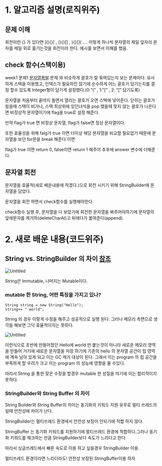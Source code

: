 # 1. 알고리즘 설명(로직위주)

## 문제 이해

회전이란 [](){} 가 있다면 ](){}[ , (){}[] , ){}[]( .... 이렇게 하나씩 문자열의 제일 앞자리 문자를 제일 위로 옮기는것을 회전이라 한다. 예시를 보면서 이해를 했음.

## check 함수(스택이용)

week1 문제1 [문자열폭발]([https://www.acmicpc.net/problem/9935](https://www.acmicpc.net/problem/9935)) 문제 와 비슷하게 괄호가 잘 묶여있는지 보는 문제이다. 유사하게 스택을 이용했고, 인덱스가 필요하진 않기에 순수하게 어느 괄호가 담기는지를 결정 할수 있도록 Integer형이 담기게 설정했다.(0:”(” , 1:”[” , 2: “[” 담기도록) 

문자열을 처음부터 끝까지 돌면서 열리는 괄호가 오면 스택에 넣어준다. 닫히는 괄호가 왔을때 스택이 비거나,  스택 최상위에 있던녀석을 pop 했을때 맞지 않는 괄호가 나온다면 비정상적 문자열이기에 flag을 true로 설정 해준다.

만약 flag가 true 면 비정상 문자열, flag가 false면 정상 문자열이다.

또한 효율성을 위해 falg가 true 이면 더이상 해당 문자열을 비교할 필요없기 때문에 문자열을 보던 for문을 break 해준다.이면 

flag가 true 이면 return 0, false이면 return 1  해주어 추후에 answer 변수에 더해준다.

## 문자열 회전

문자열을 효율적(새로 배운내용에 적겠다.)으로 회전 시키기 위해 StringBuilder에 문자열을 담았다.

문자열을 회전 하면서 check함수를 실행해야한다.

check함수 실행 후, 문자열을 다 보았기에 회전한 문자열을 봐주어야하기에 문자열의 앞에문자를 제거하(deleteCharAt)고 뒤에다가 붙여준다(append).

# 2. 새로 배운 내용(코드위주)

## String vs. StringBuilder 의 차이 [참조]([https://ifuwanna.tistory.com/221](https://ifuwanna.tistory.com/221))

![Untitled](https://github.com/Sangmeeeee/SSAFY/issues/8#issue-1118418529)

String은 Immutable, 나머지는 Mutable이다. 

### mutable 한 String, 어떤 특징을 가지고 있나?

```
String string = new String("Hello");
string+= " world";
```

String 의 경우 이렇게 수정을 해주고 성공적으로 실행 된다. 그러나 메모리 측면으로 생각을 해보면 그닥 효율적이지는 못하다. 

![Untitled](https://s3-us-west-2.amazonaws.com/secure.notion-static.com/59e5c091-6573-49c3-867e-ba1c17ecf7fc/Untitled.png)

이런식으로 초반에 만들어졌던 Hello에 world 만 붙는것이 아니라  새로운 메모리 영역을 만들어 거기에 새로운 문자열을 저장 하기에 기존의 hello 의 문자열 공간이 힙 영역에 계속 남아 있게 되고 이는 GC 제거 대상이 된다. 그래서 이는 program 의 힙 공간을 부족하게 할 우려가 크고 이는 program 의 성능에 영향을 줄 수있다. 

따라서 String 을 통한 잦은 수정을 할경우 mutable 한 성질을 띄기에 이는 합리적이지 못하다.

### StringBuilder와 String Buffer 의 차이

String Builder와 String Buffer의 차이는 동기화의 키워드 지원 유무로 멀티 쓰레드의 일때 안전성에 차이가 난다.

StringBuilder는 멀티쓰레드 환경에서 안전성 보장이 안되기에 적합 하지 않다.  

StringBuffer 는 동기화 키워드를 지원하기에 멀티쓰레드 환경에 적합하다.그러나  동기화 키워드를 체크하는 만큼 StringBuilder보다 속도가 느리다고 한다.

따라서 싱글쓰레드에서 빠른 속도로 이용 하고 싶을경우 StringBuilder 이용.

멀티쓰레드 환경이라면 느리더라도! 안전성 보장된 StringBuffer이용 하자
